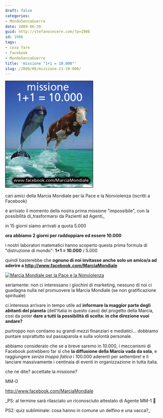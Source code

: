 ```yaml
---
draft: false
categories:
- MondoSenzaGuerre
date: 2009-06-30
guid: http://stefanocecere.com/?p=1906
id: 1906
tags:
- cosa fare
- facebook
- MondoSenzaGuerre
title: 'missione "1+1 = 10.000"'
slug: /2009/06/missione-11-10-000/
---
```


![](../../../assets/img/post/2009/missione10000.jpg)

cari amici della Marcia Mondiale per la Pace e la Nonviolenza (iscritti a Facebook)

è arrivato il momento della nostra prima missione "impossibile", con la possibilità di_trasformarsi da Pazienti ad Agenti_

in 15 giorni siamo arrivati a quota 5.000

**ora abbiamo 2 giorni per raddoppiare ed essere 10.000**

i nostri laboratori matematici hanno scoperto questa prima formula di "distruzione di mondo": **1+1 = 10.000** / 5.000
  
quindi basterebbe che **ognuno di noi invitasse anche solo un amico/a ad aderire a <a href="http://www.facebook.com/MarciaMondiale" target="_blank">http://www.facebook.com/MarciaMondiale</a>**

<a title="Marcia Mondiale per la Pace e la Nonviolenza" href="http://www.facebook.com/MarciaMondiale" target="_TOP"><img style="border: 0px" src="http://badge.facebook.com/badge/32863045887.1436.554590391.png" alt="Marcia Mondiale per la Pace e la Nonviolenza" /></a>

seriamente: non ci interessano i giochini di marketing, nessuno di noi ci guadagna nulla nel promuovere la Marcia Mondiale (se non gratificazione spirituale)
  
ci interessa arrivare in tempo utile ad **informare la maggior parte degli abitanti del pianeta** (dell'Italia in questo caso) del progetto della Marcia, così da poter **dare a tutti la possibilità di scelta: in che direzione vuoi andare?**

purtroppo non contiamo su grandi mezzi finanziari e mediatici… dobbiamo puntare soprattutto sul passaparola e sulla volontà personale.

abbiamo considerato che se a breve saremo in 10.000, i meccanismi di Facebook potrebbero far sì che **la diffusione della Marcia vada da sola**, e raggiungere _senza troppa fatica_ i 100.000 aderenti per settembre! e lì lanciare massivamente i centinaia di eventi in organizzazione in tutta italia.

che ne dite? accettate la missione?

MM-0
  
<a href="http://www.facebook.com/MarciaMondiale" target="_blank">http://www.facebook.com/MarciaMondiale</a>

_PS: al termine sarà rilasciato un riconosciuto attestato di Agente MM-1 🙂
  
PS2: quiz subliminale: cosa hanno in comune un delfino e una vacca?_